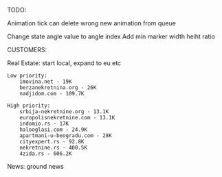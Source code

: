 TODO:

Animation tick can delete wrong new animation from queue

Change state angle value to angle index
Add min marker width heiht ratio

CUSTOMERS:

Real Estate:
start local, expand to eu etc

    Low priority:
        imovina.net	- 19K
        berzanekretnina.org	- 26K
        nadjidom.com - 109.7K

    High priority:
        srbija-nekretnine.org - 13.1K
        europolisnekretnine.com - 13.1K
        indomio.rs - 17K
        halooglasi.com - 24.9K
        apartmani-u-beogradu.com - 28K
        cityexpert.rs - 92.8K
        nekretnine.rs - 400.5K
        4zida.rs - 606.2K

News:
ground news
